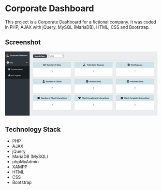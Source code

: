 # Corporate Dashboard

This project is a Corporate Dashboard for a fictional company. It was coded in PHP, AJAX with jQuery, MySQL (MariaDB), HTML, CSS and Bootstrap.

## Screenshot 

![Screenshot](Screenshot.png)

## Technology Stack

+ PHP
+ AJAX
+ jQuery
+ MariaDB (MySQL)
+ phpMyAdmin
+ XAMPP
+ HTML
+ CSS
+ Bootstrap
